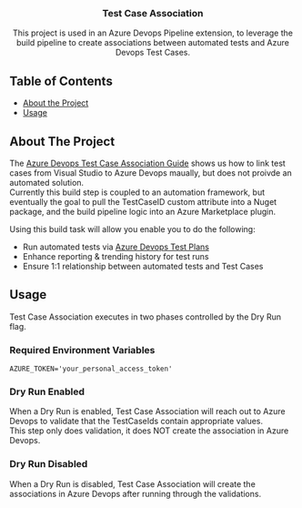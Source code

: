 <!-- PROJECT LOGO -->
<br />
<p align="center">
  <h3 align="center">Test Case Association</h3>

  <p align="center">
    This project is used in an Azure Devops Pipeline extension, to leverage the build pipeline to create associations between automated tests and Azure Devops Test Cases.
    <br />
  </p>
</p>



<!-- TABLE OF CONTENTS -->
## Table of Contents

* [About the Project](#about-the-project)
* [Usage](#usage)


<!-- ABOUT THE PROJECT -->
## About The Project

The [Azure Devops Test Case Association Guide](https://docs.microsoft.com/en-us/azure/devops/test/associate-automated-test-with-test-case?view=azure-devops) shows us how to link test cases from Visual Studio to Azure Devops maually,
but does not proivde an automated solution.    
Currently this build step is coupled to an automation framework, but eventually the goal to pull the TestCaseID custom attribute into a Nuget package, and the build pipeline logic into an Azure Marketplace plugin.  


Using this build task will allow you enable you to do the following:  
* Run automated tests via [Azure Devops Test Plans](https://docs.microsoft.com/en-us/azure/devops/test/run-automated-tests-from-test-hub?view=azure-devops)  
* Enhance reporting & trending history for test runs  
* Ensure 1:1 relationship between automated tests and Test Cases  


<!-- USAGE EXAMPLES -->
## Usage  
Test Case Association executes in two phases controlled by the Dry Run flag.  

### Required Environment Variables  
```
AZURE_TOKEN='your_personal_access_token'  
```

### Dry Run Enabled  
When a Dry Run is enabled, Test Case Association will reach out to Azure Devops to validate that the TestCaseIds contain appropriate values.    
This step only does validation, it does NOT create the association in Azure Devops.

### Dry Run Disabled  
When a Dry Run is disabled, Test Case Association will create the associations in Azure Devops after running through the validations.  

